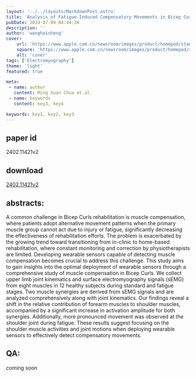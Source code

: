 ```yaml
---
layout: '../../layouts/MarkdownPost.astro'
title: 'Analysis of Fatigue-Induced Compensatory Movements in Bicep Curls: Gaining Insights for the Deployment of Wearable Sensors'
pubDate: 2024-07-09 04:44:34
description: ''
author: 'wanghaisheng'
cover:
    url: 'https://www.apple.com.cn/newsroom/images/product/homepod/standard/Apple-HomePod-hero-230118_big.jpg.large_2x.jpg'
    square: 'https://www.apple.com.cn/newsroom/images/product/homepod/standard/Apple-HomePod-hero-230118_big.jpg.large_2x.jpg'
    alt: 'cover'
tags: ['Electromyography'] 
theme: 'light'
featured: true

meta:
 - name: author
   content: Ming Xuan Chua et.al.
 - name: keywords
   content: key3, key4

keywords: key1, key2, key3
---
```


## paper id
2402.11421v2
## download
[2402.11421v2](http://arxiv.org/abs/2402.11421v2)
## abstracts:
A common challenge in Bicep Curls rehabilitation is muscle compensation, where patients adopt alternative movement patterns when the primary muscle group cannot act due to injury or fatigue, significantly decreasing the effectiveness of rehabilitation efforts. The problem is exacerbated by the growing trend toward transitioning from in-clinic to home-based rehabilitation, where constant monitoring and correction by physiotherapists are limited. Developing wearable sensors capable of detecting muscle compensation becomes crucial to address this challenge. This study aims to gain insights into the optimal deployment of wearable sensors through a comprehensive study of muscle compensation in Bicep Curls. We collect upper limb joint kinematics and surface electromyography signals (sEMG) from eight muscles in 12 healthy subjects during standard and fatigue stages. Two muscle synergies are derived from sEMG signals and are analyzed comprehensively along with joint kinematics. Our findings reveal a shift in the relative contribution of forearm muscles to shoulder muscles, accompanied by a significant increase in activation amplitude for both synergies. Additionally, more pronounced movement was observed at the shoulder joint during fatigue. These results suggest focusing on the shoulder muscle activities and joint motions when deploying wearable sensors to effectively detect compensatory movements.
## QA:
coming soon
